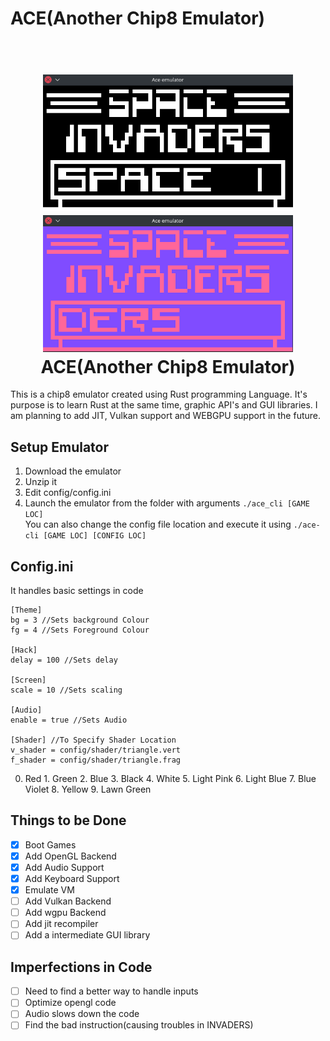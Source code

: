 # ACE(Another Chip8 Emulator)
<h1 align="center">
  <br>
  <img src="https://raw.githubusercontent.com/Sakura0134/Ace-chip8-Emulator/main/assets/ace2.png" alt="ace" width="400">
  <img src="https://raw.githubusercontent.com/Sakura0134/Ace-chip8-Emulator/main/assets/ace.png" alt="ace" width="400">
  <br>
  <b>ACE(Another Chip8 Emulator)</b>
  <br>
</h1>
This is a chip8 emulator created using Rust programming Language. It's purpose is to learn Rust at the same time, graphic API's and GUI libraries. I am planning to add JIT, Vulkan support and WEBGPU support in the future.

## Setup Emulator
1. Download the emulator
2. Unzip it
3. Edit config/config.ini
4. Launch the emulator from the folder with arguments `./ace_cli [GAME LOC]`\
You can also change the config file location and execute it using `./ace-cli [GAME LOC] [CONFIG LOC]`

## Config.ini
It handles basic settings in code
```
[Theme]
bg = 3 //Sets background Colour
fg = 4 //Sets Foreground Colour

[Hack]
delay = 100 //Sets delay

[Screen]
scale = 10 //Sets scaling

[Audio]
enable = true //Sets Audio

[Shader] //To Specify Shader Location
v_shader = config/shader/triangle.vert
f_shader = config/shader/triangle.frag
```

0. Red 1. Green 2. Blue 3. Black 4. White 5. Light Pink 6. Light Blue 7. Blue Violet 8. Yellow 9. Lawn Green


## Things to be Done
- [x] Boot Games
- [x] Add OpenGL Backend
- [x] Add Audio Support
- [x] Add Keyboard Support
- [x] Emulate VM
- [ ] Add Vulkan Backend
- [ ] Add wgpu Backend
- [ ] Add jit recompiler
- [ ] Add a intermediate GUI library

## Imperfections in Code
- [ ] Need to find a better way to handle inputs
- [ ] Optimize opengl code
- [ ] Audio slows down the code
- [ ] Find the bad instruction(causing troubles in INVADERS)